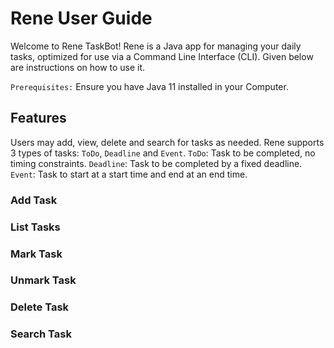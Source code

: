 # Rene User Guide

Welcome to Rene TaskBot!
Rene is a Java app for managing your daily tasks, optimized for use via a Command Line Interface (CLI). Given below are instructions on how to use it.

`Prerequisites:` Ensure you have Java 11 installed in your Computer.

## Features
Users may add, view, delete and search for tasks as needed.
Rene supports 3 types of tasks: `ToDo`, `Deadline` and `Event`.
`ToDo`: Task to be completed, no timing constraints.
`Deadline`: Task to be completed by a fixed deadline.
`Event`: Task to start at a start time and end at an end time.

### Add Task
### List Tasks
### Mark Task
### Unmark Task
### Delete Task
### Search Task
